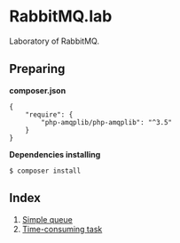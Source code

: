 # RabbitMQ.lab

Laboratory of RabbitMQ.

## Preparing

**composer.json**

```composer
{
    "require": {
        "php-amqplib/php-amqplib": "^3.5"
    }
}
```

**Dependencies installing**

`$ composer install`

## Index

1. [Simple queue](./simple_queue/README.md)
1. [Time-consuming task](./time_consuming_task/README.md)
